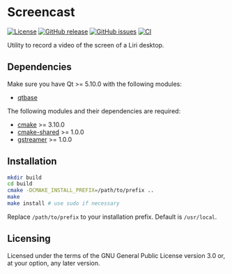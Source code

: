 Screencast
==========

[![License](https://img.shields.io/badge/license-GPLv3.0-blue.svg)](https://www.gnu.org/licenses/gpl-3.0.html)
[![GitHub release](https://img.shields.io/github/release/lirios/screencast.svg)](https://github.com/lirios/screencast)
[![GitHub issues](https://img.shields.io/github/issues/lirios/screencast.svg)](https://github.com/lirios/screencast/issues)
[![CI](https://github.com/lirios/screencast/workflows/CI/badge.svg?branch=develop)](https://github.com/lirios/screencast/actions?query=workflow%3ACI)

Utility to record a video of the screen of a Liri desktop.

## Dependencies

Make sure you have Qt >= 5.10.0 with the following modules:

 * [qtbase](http://code.qt.io/cgit/qt/qtbase.git)

The following modules and their dependencies are required:

 * [cmake](https://gitlab.kitware.com/cmake/cmake) >= 3.10.0
 * [cmake-shared](https://github.com/lirios/cmake-shared.git) >= 1.0.0
 * [gstreamer](https://gitlab.freedesktop.org/gstreamer/gstreamer) >= 1.0.0

## Installation

```sh
mkdir build
cd build
cmake -DCMAKE_INSTALL_PREFIX=/path/to/prefix ..
make
make install # use sudo if necessary
```

Replace `/path/to/prefix` to your installation prefix.
Default is `/usr/local`.

## Licensing

Licensed under the terms of the GNU General Public License version 3.0 or,
at your option, any later version.
